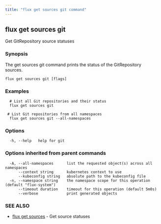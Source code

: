 ```yaml
---
title: "flux get sources git command"
---
```

## flux get sources git

Get GitRepository source statuses

### Synopsis

The get sources git command prints the status of the GitRepository sources.

```
flux get sources git [flags]
```

### Examples

```
  # List all Git repositories and their status
  flux get sources git

 # List Git repositories from all namespaces
  flux get sources git --all-namespaces
```

### Options

```
  -h, --help   help for git
```

### Options inherited from parent commands

```
  -A, --all-namespaces      list the requested object(s) across all namespaces
      --context string      kubernetes context to use
      --kubeconfig string   absolute path to the kubeconfig file
  -n, --namespace string    the namespace scope for this operation (default "flux-system")
      --timeout duration    timeout for this operation (default 5m0s)
      --verbose             print generated objects
```

### SEE ALSO

* [flux get sources](../flux_get_sources/)	 - Get source statuses

